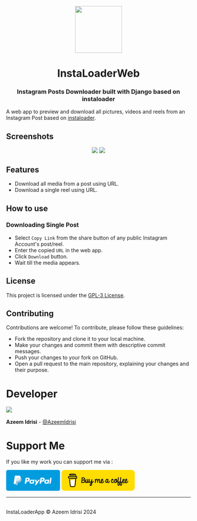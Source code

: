 
<div align="center">
    <img           src="https://cdn-icons-png.flaticon.com/512/717/717392.png"
 width="128" height="128" style="display: block; margin: 0 auto"/>
    <h1>InstaLoaderWeb</h1>
    <h3>Instagram Posts Downloader built with Django based on instaloader</h3>
</div>

A web app to preview and download all pictures, videos and reels from an Instagram Post based on [instaloader](https://github.com/instaloader/instaloader).

## Screenshots
<div align="center">
  
<img src=https://github.com/AzeemIdrisi/InstaLoaderWeb/assets/112647789/077034e8-7f73-4d54-a2f4-992f37d3ac26/>
  
<img src=https://github.com/AzeemIdrisi/InstaLoaderWeb/assets/112647789/2e3b60df-93f2-4275-a2f6-8de7bcb2306b/>


</div>

## Features
* Download all media from a post using URL.
* Download a single reel using URL.

## How to use

### Downloading Single Post
* Select `Copy Link` from the share button of any public Instagram Account's post/reel.
* Enter the copied `URL` in the web app.
* Click `Download` button.
* Wait till the media appears.


## License

This project is licensed under the [GPL-3 License](LICENSE).

## Contributing

Contributions are welcome! To contribute, please follow these guidelines:

- Fork the repository and clone it to your local machine.
- Make your changes and commit them with descriptive commit messages.
- Push your changes to your fork on GitHub.
- Open a pull request to the main repository, explaining your changes and their purpose.

# Developer

<a href="https://github.com/azeemidrisi/">
<!--   <img src="https://contrib.rocks/image?repo=azeemidrisi/phonesploit-pro" /> -->
 <img width="150px" src=https://github.com/AzeemIdrisi/PhoneSploit-Pro/assets/112647789/a5fa646c-93a2-460f-bcb7-528fedb147e9 />

</a>

**Azeem Idrisi** - [@AzeemIdrisi](https://github.com/azeemidrisi/)


# Support Me
If you like my work you can support me via :

<a href="https://paypal.me/AzeemIdrisi" target="_blank"> <kbd> <img
        src="https://github.com/AzeemIdrisi/AzeemIdrisi/blob/main/docs/paypal-button-blue.png" alt="PayPal"
        width="147"></a> <a href="https://www.buymeacoffee.com/AzeemIdrisi" target="_blank"> <kbd> <img src="https://github.com/AzeemIdrisi/AzeemIdrisi/blob/main/docs/default-yellow.png" alt="Buy Me A Coffee" width="200"></a>

<hr/>
<br/>
InstaLoaderApp &copy Azeem Idrisi 2024
